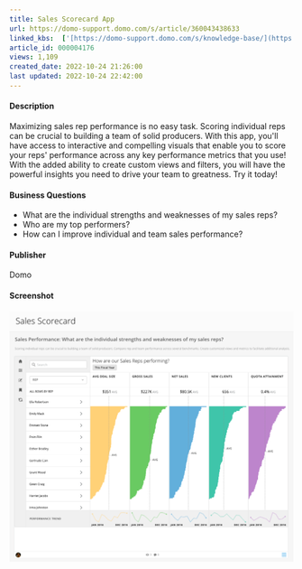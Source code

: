 ```yaml
---
title: Sales Scorecard App
url: https://domo-support.domo.com/s/article/360043438633
linked_kbs:  ['[https://domo-support.domo.com/s/knowledge-base/](https://domo-support.domo.com/s/knowledge-base/)', '[https://domo-support.domo.com/s/](https://domo-support.domo.com/s/)', '[https://domo-support.domo.com/s/topic/0TO5w000000ZampGAC](https://domo-support.domo.com/s/topic/0TO5w000000ZampGAC)', '[https://domo-support.domo.com/s/topic/0TO5w000000Zan9GAC](https://domo-support.domo.com/s/topic/0TO5w000000Zan9GAC)', '[https://domo-support.domo.com/s/article/360043438633](https://domo-support.domo.com/s/article/360043438633)', '[https://domo-support.domo.com/s/topic/0TO5w000000Zan9GAC/available-apps](https://domo-support.domo.com/s/topic/0TO5w000000Zan9GAC/available-apps)', '[https://domo-support.domo.com/s/article/360043429933](https://domo-support.domo.com/s/article/360043429933)', '[https://domo-support.domo.com/s/article/360043429953](https://domo-support.domo.com/s/article/360043429953)', '[https://domo-support.domo.com/s/article/360042925494](https://domo-support.domo.com/s/article/360042925494)', '[https://domo-support.domo.com/s/article/360043429913](https://domo-support.domo.com/s/article/360043429913)', '[https://domo-support.domo.com/s/article/4408174643607](https://domo-support.domo.com/s/article/4408174643607)', '[https://domo-support.domo.com/s/login/](https://domo-support.domo.com/s/login/)']
article_id: 000004176
views: 1,109
created_date: 2022-10-24 21:26:00
last updated: 2022-10-24 22:42:00
---
```




#### Description


Maximizing sales rep performance is no easy task. Scoring individual reps can be crucial to building a team of solid producers. With this app, you'll have access to interactive and compelling visuals that enable you to score your reps' performance across any key performance metrics that you use! With the added ability to create custom views and filters, you will have the powerful insights you need to drive your team to greatness. Try it today!


#### Business Questions


* What are the individual strengths and weaknesses of my sales reps?
* Who are my top performers?
* How can I improve individual and team sales performance?


#### Publisher


Domo


#### Screenshot


![clipboard_e9d6ba83b96fd9e7c9daf13ab18499ea6.png](clipboard_e9d6ba83b96fd9e7c9daf13ab18499ea6.png)


#### 



 

